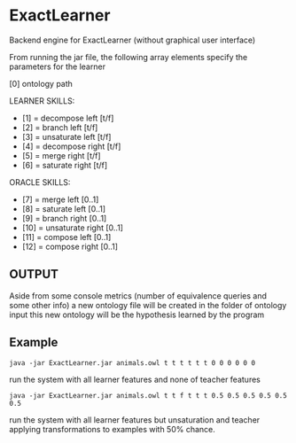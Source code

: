 # ExactLearner
Backend engine for ExactLearner (without graphical user interface)

From running the jar file, the following array elements specify the parameters for the learner

[0] ontology path
 
LEARNER SKILLS:
- [1] = decompose left [t/f]
- [2] = branch left [t/f]
- [3] = unsaturate left [t/f]
- [4] = decompose right [t/f]
- [5] = merge right [t/f]
- [6] = saturate right [t/f]

ORACLE SKILLS:
- [7] = merge left [0..1]
- [8] = saturate left [0..1]
- [9] = branch right [0..1]
- [10] = unsaturate right [0..1]
- [11] = compose left [0..1]
- [12] = compose right [0..1]


## OUTPUT 
Aside from some console metrics (number of equivalence queries
and some other info) a new ontology file will be created in the folder of
ontology input this new ontology will be the hypothesis learned by the
program

## Example
```
java -jar ExactLearner.jar animals.owl t t t t t t 0 0 0 0 0 0 
```
run the system with all learner features and none of teacher features
```
java -jar ExactLearner.jar animals.owl t t f t t t 0.5 0.5 0.5 0.5 0.5 0.5 
```
run the system with all learner features but unsaturation and teacher applying transformations to examples with 50% chance.
